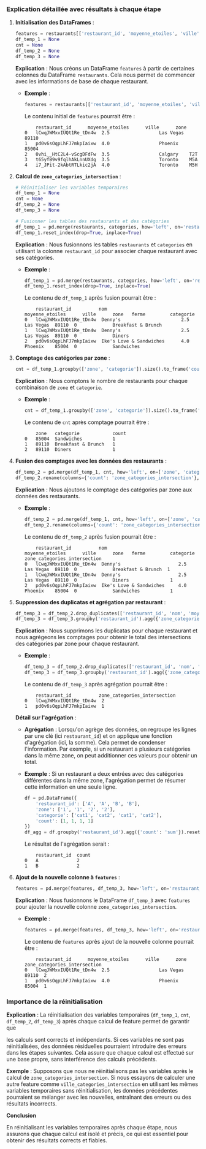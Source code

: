 ### Explication détaillée avec résultats à chaque étape

1. **Initialisation des DataFrames** :
   ```python
   features = restaurants[['restaurant_id', 'moyenne_etoiles', 'ville', 'zone']].copy()
   df_temp_1 = None
   cnt = None
   df_temp_2 = None
   df_temp_3 = None
   ```

   **Explication** : Nous créons un DataFrame `features` à partir de certaines colonnes du DataFrame `restaurants`. Cela nous permet de commencer avec les informations de base de chaque restaurant.

   - **Exemple** :
     ```python
     features = restaurants[['restaurant_id', 'moyenne_etoiles', 'ville', 'zone']].copy()
     ```
     Le contenu initial de `features` pourrait être :
     ```
         restaurant_id      moyenne_etoiles      ville      zone
     0   lCwqJWMxvIUQt1Re_tDn4w  2.5                  Las Vegas  89110
     1   pd0v6sOqpLhFJ7mkpIaixw  4.0                  Phoenix    85004
     2   0vhi__HtC2L4-vScgDFdFw  3.5                  Calgary    T2T
     3   t65yfB9v9fqlhAkLnnUXdg  3.5                  Toronto    M5A
     4   i7_JPit-2kAbtRTLkic2jA  4.0                  Toronto    M5H
     ```

2. **Calcul de `zone_categories_intersection`** :
   ```python
   # Réinitialiser les variables temporaires
   df_temp_1 = None
   cnt = None
   df_temp_2 = None
   df_temp_3 = None

   # Fusionner les tables des restaurants et des catégories
   df_temp_1 = pd.merge(restaurants, categories, how='left', on='restaurant_id')
   df_temp_1.reset_index(drop=True, inplace=True)
   ```

   **Explication** : Nous fusionnons les tables `restaurants` et `categories` en utilisant la colonne `restaurant_id` pour associer chaque restaurant avec ses catégories.

   - **Exemple** :
     ```python
     df_temp_1 = pd.merge(restaurants, categories, how='left', on='restaurant_id')
     df_temp_1.reset_index(drop=True, inplace=True)
     ```
     Le contenu de `df_temp_1` après fusion pourrait être :
     ```
         restaurant_id          nom                          moyenne_etoiles      ville      zone   ferme         categorie
     0   lCwqJWMxvIUQt1Re_tDn4w  Denny's                      2.5                  Las Vegas  89110  0             Breakfast & Brunch
     1   lCwqJWMxvIUQt1Re_tDn4w  Denny's                      2.5                  Las Vegas  89110  0             Diners
     2   pd0v6sOqpLhFJ7mkpIaixw  Ike's Love & Sandwiches      4.0                  Phoenix    85004  0             Sandwiches
     ```

3. **Comptage des catégories par zone** :
   ```python
   cnt = df_temp_1.groupby(['zone', 'categorie']).size().to_frame('count').reset_index()
   ```

   **Explication** : Nous comptons le nombre de restaurants pour chaque combinaison de `zone` et `categorie`.

   - **Exemple** :
     ```python
     cnt = df_temp_1.groupby(['zone', 'categorie']).size().to_frame('count').reset_index()
     ```
     Le contenu de `cnt` après comptage pourrait être :
     ```
         zone   categorie            count
     0   85004  Sandwiches           1
     1   89110  Breakfast & Brunch   1
     2   89110  Diners               1
     ```

4. **Fusion des comptages avec les données des restaurants** :
   ```python
   df_temp_2 = pd.merge(df_temp_1, cnt, how='left', on=['zone', 'categorie'])
   df_temp_2.rename(columns={'count': 'zone_categories_intersection'}, inplace=True)
   ```

   **Explication** : Nous ajoutons le comptage des catégories par zone aux données des restaurants.

   - **Exemple** :
     ```python
     df_temp_2 = pd.merge(df_temp_1, cnt, how='left', on=['zone', 'categorie'])
     df_temp_2.rename(columns={'count': 'zone_categories_intersection'}, inplace=True)
     ```
     Le contenu de `df_temp_2` après fusion pourrait être :
     ```
         restaurant_id          nom                         moyenne_etoiles      ville      zone   ferme         categorie        zone_categories_intersection
     0   lCwqJWMxvIUQt1Re_tDn4w  Denny's                     2.5                  Las Vegas  89110  0             Breakfast & Brunch  1
     1   lCwqJWMxvIUQt1Re_tDn4w  Denny's                     2.5                  Las Vegas  89110  0             Diners               1
     2   pd0v6sOqpLhFJ7mkpIaixw  Ike's Love & Sandwiches     4.0                  Phoenix    85004  0             Sandwiches           1
     ```

5. **Suppression des duplicatas et agrégation par restaurant** :
   ```python
   df_temp_3 = df_temp_2.drop_duplicates(['restaurant_id', 'nom', 'moyenne_etoiles', 'ville', 'zone', 'ferme'])
   df_temp_3 = df_temp_3.groupby('restaurant_id').agg({'zone_categories_intersection': 'sum'}).reset_index()
   ```

   **Explication** : Nous supprimons les duplicatas pour chaque restaurant et nous agrégeons les comptages pour obtenir le total des intersections des catégories par zone pour chaque restaurant.

   - **Exemple** :
     ```python
     df_temp_3 = df_temp_2.drop_duplicates(['restaurant_id', 'nom', 'moyenne_etoiles', 'ville', 'zone', 'ferme'])
     df_temp_3 = df_temp_3.groupby('restaurant_id').agg({'zone_categories_intersection': 'sum'}).reset_index()
     ```
     Le contenu de `df_temp_3` après agrégation pourrait être :
     ```
         restaurant_id          zone_categories_intersection
     0   lCwqJWMxvIUQt1Re_tDn4w  2
     1   pd0v6sOqpLhFJ7mkpIaixw  1
     ```

   **Détail sur l'agrégation** : 
   - **Agrégation** : Lorsqu'on agrège des données, on regroupe les lignes par une clé (ici `restaurant_id`) et on applique une fonction d'agrégation (ici, la somme). Cela permet de condenser l'information. Par exemple, si un restaurant a plusieurs catégories dans la même zone, on peut additionner ces valeurs pour obtenir un total.
   
   - **Exemple** : Si un restaurant a deux entrées avec des catégories différentes dans la même zone, l'agrégation permet de résumer cette information en une seule ligne.
     ```python
     df = pd.DataFrame({
         'restaurant_id': ['A', 'A', 'B', 'B'],
         'zone': ['1', '1', '2', '2'],
         'categorie': ['cat1', 'cat2', 'cat1', 'cat2'],
         'count': [1, 1, 1, 1]
     })
     df_agg = df.groupby('restaurant_id').agg({'count': 'sum'}).reset_index()
     ```
     Le résultat de l'agrégation serait :
     ```
         restaurant_id  count
     0   A              2
     1   B              2
     ```

6. **Ajout de la nouvelle colonne à `features`** :
   ```python
   features = pd.merge(features, df_temp_3, how='left', on='restaurant_id')
   ```

   **Explication** : Nous fusionnons le DataFrame `df_temp_3` avec `features` pour ajouter la nouvelle colonne `zone_categories_intersection`.

   - **Exemple** :
     ```python
     features = pd.merge(features, df_temp_3, how='left', on='restaurant_id')
     ```
     Le contenu de `features` après ajout de la nouvelle colonne pourrait être :
     ```
         restaurant_id      moyenne_etoiles      ville      zone   zone_categories_intersection
     0   lCwqJWMxvIUQt1Re_tDn4w  2.5                  Las Vegas  89110  2
     1   pd0v6sOqpLhFJ7mkpIaixw  4.0                  Phoenix    85004  1
     ```

### Importance de la réinitialisation

**Explication** : La réinitialisation des variables temporaires (`df_temp_1`, `cnt`, `df_temp_2`, `df_temp_3`) après chaque calcul de feature permet de garantir que

 les calculs sont corrects et indépendants. Si ces variables ne sont pas réinitialisées, des données résiduelles pourraient introduire des erreurs dans les étapes suivantes. Cela assure que chaque calcul est effectué sur une base propre, sans interférence des calculs précédents.

**Exemple** :
Supposons que nous ne réinitialisons pas les variables après le calcul de `zone_categories_intersection`. Si nous essayons de calculer une autre feature comme `ville_categories_intersection` en utilisant les mêmes variables temporaires sans réinitialisation, les données précédentes pourraient se mélanger avec les nouvelles, entraînant des erreurs ou des résultats incorrects.

**Conclusion**

En réinitialisant les variables temporaires après chaque étape, nous assurons que chaque calcul est isolé et précis, ce qui est essentiel pour obtenir des résultats corrects et fiables.
